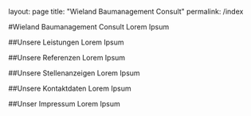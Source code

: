 layout: page
title: "Wieland Baumanagement Consult"
permalink: /index

#Wieland Baumanagement Consult
Lorem Ipsum

##Unsere Leistungen
Lorem Ipsum

##Unsere Referenzen
Lorem Ipsum

##Unsere Stellenanzeigen
Lorem Ipsum

##Unsere Kontaktdaten
Lorem Ipsum

##Unser Impressum
Lorem Ipsum


